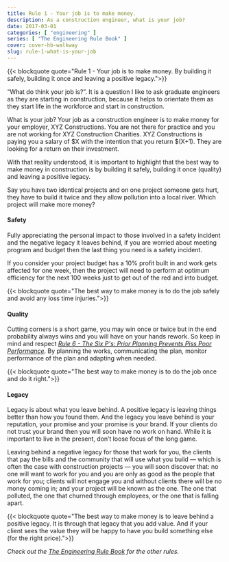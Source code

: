 ```yaml
---
title: Rule 1 - Your job is to make money.
description: As a construction engineer, what is your job?
date: 2017-03-01
categories: [ "engineering" ]
series: [ "The Engineering Rule Book" ]
cover: cover-hb-walkway
slug: rule-1-what-is-your-job
---
```


{{< blockquote quote="Rule 1 - Your job is to make money. By building it safely, building it once and leaving a positive legacy.">}} 

“What do think your job is?”. It is a question I like to ask graduate engineers as they are starting in construction, because it helps to orientate them as they start life in the workforce and start in construction.

What is your job? Your job as a construction engineer is to make money for your employer, XYZ Constructions. You are not there for practice and you are not working for XYZ Construction Charities. XYZ Constructions is paying you a salary of $X with the intention that you return $(X+1). They are looking for a return on their investment.

With that reality understood, it is important to highlight that the best way to make money in construction is by building it safely, building it once (quality) and leaving a positive legacy. 

Say you have two identical projects and on one project someone gets hurt, they have to build it twice and they allow pollution into a local river. Which project will make more money?

#### Safety

Fully appreciating the personal impact to those involved in a safety incident and the negative legacy it leaves behind, if you are worried about meeting program and budget then the last thing you need is a safety incident.

If you consider your project budget has a 10% profit built in and work gets affected for one week, then the project will need to perform at optimum efficiency for the next 100 weeks just to get out of the red and into budget.

{{< blockquote quote="The best way to make money is to do the job safely and avoid any loss time injuries.">}}

#### Quality

Cutting corners is a short game, you may win once or twice but in the end probability always wins and you will have on your hands rework. So keep in mind and respect _[Rule 6 - The Six P's: Prior Planning Prevents Piss Poor Performance](/blog/rule-6-the-6-ps)_. By planning the works, communicating the plan, monitor performance of the plan and adapting when needed.

{{< blockquote quote="The best way to make money is to do the job once and do it right.">}} 

#### Legacy

Legacy is about what you leave behind. A positive legacy is leaving things better than how you found them. And the legacy you leave behind is your reputation, your promise and your promise is your brand. If your clients do not trust your brand then you will soon have no work on hand. While it is important to live in the present, don’t loose focus of the long game.

Leaving behind a negative legacy for those that work for you, the clients that pay the bills and the community that will use what you build — which is often the case with construction projects — you will soon discover that: no one will want to work for you and you are only as good as the people that work for you; clients will not engage you and without clients there will be no money coming in; and your project will be known as the one. The one that polluted, the one that churned through employees, or the one that is falling apart.

{{< blockquote quote="The best way to make money is to leave behind a positive legacy. It is through that legacy that you add value. And if your client sees the value they will be happy to have you build something else (for the right price).">}} 

_Check out the [The Engineering Rule Book](/series/the-engineering-rule-book) for the other rules._
